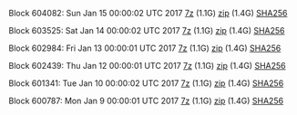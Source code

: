 Block 604082: Sun Jan 15 00:00:02 UTC 2017 [7z](https://transfer.sh/zcADO/bootstrap.dat.20170115.7z) (1.1G) [zip](https://transfer.sh/5XV2a/bootstrap.dat.20170115.zip) (1.4G) [SHA256](https://transfer.sh/hiz4E/sha256.txt)

Block 603525: Sat Jan 14 00:00:02 UTC 2017 [7z](https://transfer.sh/3QVy2/bootstrap.dat.20170114.7z) (1.1G) [zip](https://transfer.sh/pbdYQ/bootstrap.dat.20170114.zip) (1.4G) [SHA256](https://transfer.sh/fwkXt/sha256.txt)

Block 602984: Fri Jan 13 00:00:01 UTC 2017 [7z](https://transfer.sh/MutVd/bootstrap.dat.20170113.7z) (1.1G) [zip](https://transfer.sh/8TkmT/bootstrap.dat.20170113.zip) (1.4G) [SHA256](https://transfer.sh/wZEWf/sha256.txt)

Block 602439: Thu Jan 12 00:00:01 UTC 2017 [7z](https://transfer.sh/Nibb0/bootstrap.dat.20170112.7z) (1.1G) [zip](https://transfer.sh/GxG2U/bootstrap.dat.20170112.zip) (1.4G) [SHA256](https://transfer.sh/IIO4z/sha256.txt)

Block 601341: Tue Jan 10 00:00:02 UTC 2017 [7z](https://transfer.sh/bBMZo/bootstrap.dat.20170110.7z) (1.1G) [zip](https://transfer.sh/FeqJv/bootstrap.dat.20170110.zip) (1.4G) [SHA256](https://transfer.sh/9pcQc/sha256.txt)

Block 600787: Mon Jan  9 00:00:01 UTC 2017 [7z](https://transfer.sh/TUTzj/bootstrap.dat.20170109.7z) (1.1G) [zip](https://transfer.sh/CipO9/bootstrap.dat.20170109.zip) (1.4G) [SHA256](https://transfer.sh/VmUmn/sha256.txt)
